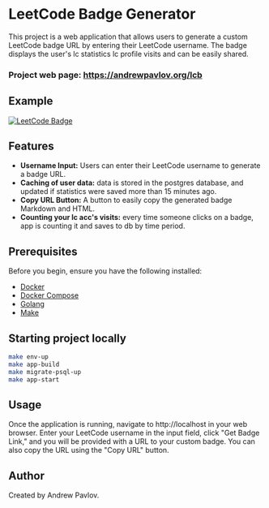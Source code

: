 # LeetCode Badge Generator

This project is a web application that allows users to generate a custom LeetCode badge URL by entering their LeetCode username. The badge displays the user's lc statistics lc profile visits and can be easily shared.

### Project web page: https://andrewpavlov.org/lcb

## Example
[![LeetCode Badge](https://lc.andrewpavlov.org/api/slug/murasame_/badge.svg)](https://lc.andrewpavlov.org/redirect-page/murasame_)

## Features

- **Username Input:** Users can enter their LeetCode username to generate a badge URL.
- **Caching of user data:** data is stored in the postgres database, and updated if statistics were saved more than 15 minutes ago.
- **Copy URL Button:** A button to easily copy the generated badge Markdown and HTML.
- **Counting your lc acc's visits:** every time someone clicks on a badge, app is counting it and saves to db by time period.
## Prerequisites

Before you begin, ensure you have the following installed:

- [Docker](https://www.docker.com/)
- [Docker Compose](https://docs.docker.com/compose/install/)
- [Golang](https://go.dev/doc/install)
- [Make](https://www.gnu.org/software/make/)

## Starting project locally

```bash
make env-up
make app-build
make migrate-psql-up
make app-start
````

## Usage
Once the application is running, navigate to http://localhost in your web browser. Enter your LeetCode username in the input field, click "Get Badge Link," and you will be provided with a URL to your custom badge. You can also copy the URL using the "Copy URL" button.

## Author
Created by Andrew Pavlov.


